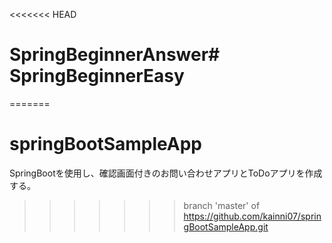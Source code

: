 <<<<<<< HEAD
# SpringBeginnerAnswer# SpringBeginnerEasy
=======
# springBootSampleApp

SpringBootを使用し、確認画面付きのお問い合わせアプリとToDoアプリを作成する。
>>>>>>> branch 'master' of https://github.com/kainni07/springBootSampleApp.git

